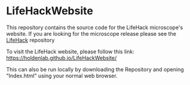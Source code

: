 # LifeHackWebsite

This repository contains the source code for the LifeHack microscope's website. If you are looking for the microscope release please see the <a href="https://github.com/HoldenLab/LifeHack">LifeHack</a> repository

To visit the LifeHack website, please follow this link: https://holdenlab.github.io/LifeHackWebsite/

This can also be run locally by downloading the Repository and opening "Index.html" using your normal web browser.
